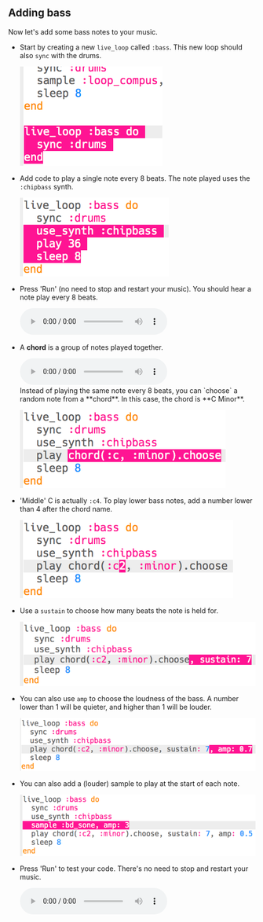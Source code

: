 ## Adding bass

Now let's add some bass notes to your music.

+ Start by creating a new `live_loop` called `:bass`. This new loop should also `sync` with the drums.
    
    ![스크린샷](images/dj-bass-loop.png)

+ Add code to play a single note every 8 beats. The note played uses the `:chipbass` synth.
    
    ![스크린샷](images/dj-bass-note.png)

+ Press 'Run' (no need to stop and restart your music). You should hear a note play every 8 beats.
    
    <div id="audio-preview" class="pdf-hidden">
      <audio controls preload> <source src="resources/bass-single.mp3" type="audio/mpeg"> Your browser does not support the <code>audio</code> element. </audio>
    </div>
+ A **chord** is a group of notes played together.
    
    <div id="audio-preview" class="pdf-hidden">
      <audio controls preload> <source src="resources/chord.mp3" type="audio/mpeg"> Your browser does not support the <code>audio</code> element. </audio>
    </div>
    Instead of playing the same note every 8 beats, you can `choose` a random note from a **chord**. In this case, the chord is **C Minor**.
    
    ![스크린샷](images/dj-bass-random-note.png)

+ 'Middle' C is actually `:c4`. To play lower bass notes, add a number lower than 4 after the chord name.
    
    ![스크린샷](images/dj-bass-lower-note.png)

+ Use a `sustain` to choose how many beats the note is held for.
    
    ![스크린샷](images/dj-bass-longer-note.png)

+ You can also use `amp` to choose the loudness of the bass. A number lower than 1 will be quieter, and higher than 1 will be louder.
    
    ![screenshot](images/dj-bass-amp.png)

+ You can also add a (louder) sample to play at the start of each note.
    
    ![스크린샷](images/dj-bass-sample.png)

+ Press 'Run' to test your code. There's no need to stop and restart your music.
    
    <div id="audio-preview" class="pdf-hidden">
      <audio controls preload> <source src="resources/bass.mp3" type="audio/mpeg"> Your browser does not support the <code>audio</code> element. </audio>
    </div>